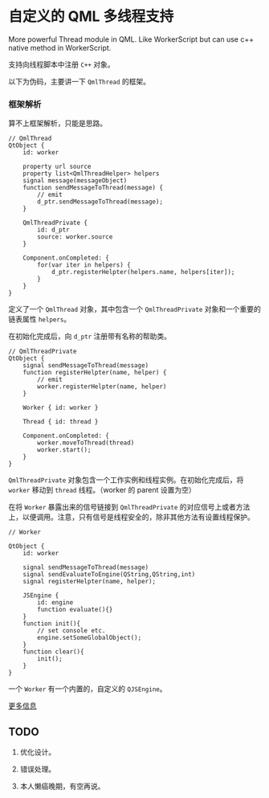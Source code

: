 # 自定义的 QML 多线程支持

More powerful Thread module in QML. Like WorkerScript but can use c++ native method in WorkerScript.


支持向线程脚本中注册 `C++` 对象。

以下为伪码，主要讲一下 `QmlThread` 的框架。

### 框架解析

算不上框架解析，只能是思路。

```
// QmlThread
QtObject {
    id: worker
    
    property url source
    property list<QmlThreadHelper> helpers
    signal message(messageObject)
    function sendMessageToThread(message) {
        // emit
        d_ptr.sendMessageToThread(message);
    }

    QmlThreadPrivate {
        id: d_ptr
        source: worker.source
    }
    
    Component.onCompleted: {
        for(var iter in helpers) {
            d_ptr.registerHelpter(helpers.name, helpers[iter]);
        }
    }
}
```

定义了一个 `QmlThread` 对象，其中包含一个 `QmlThreadPrivate` 对象和一个重要的链表属性 `helpers`。

在初始化完成后，向 `d_ptr` 注册带有名称的帮助类。

```
// QmlThreadPrivate
QtObject {
    signal sendMessageToThread(message)
    function registerHelpter(name, helper) {
        // emit
        worker.registerHelpter(name, helper)
    }

    Worker { id: worker }

    Thread { id: thread }

    Component.onCompleted: {
        worker.moveToThread(thread)
        worker.start();
    }
}
```

`QmlThreadPrivate` 对象包含一个工作实例和线程实例。在初始化完成后，将 `worker` 移动到 `thread` 线程。（worker 的 parent 设置为空）

在将 `Worker` 暴露出来的信号链接到 `QmlThreadPrivate` 的对应信号上或者方法上，以便调用。注意，只有信号是线程安全的，除非其他方法有设置线程保护。

```
// Worker

QtObject {
    id: worker
    
    signal sendMessageToThread(message)
    signal sendEvaluateToEngine(QString,QString,int)
    signal registerHelpter(name, helper);
    
    JSEngine { 
        id: engine
        function evaluate(){}
    }
    function init(){ 
        // set console etc.
        engine.setSomeGlobalObject();
    }
    function clear(){ 
        init(); 
    }
}
```

一个 `Worker` 有一个内置的，自定义的 `QJSEngine`。

[更多信息](doc/readme.md)

## TODO

1. 优化设计。

2. 错误处理。

3. 本人懒癌晚期，有空再说。